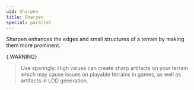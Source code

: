 ```yaml
---
uid: Sharpen
title: Sharpen
special: parallel
---
```


Sharpen enhances the edges and small structures of a terrain by making them more prominent.

{.WARNING} 
> Use sparingly. High values can create sharp artifacts on your terrain which may cause issues on playable terrains in games, as well as artifacts in LOD generation.


